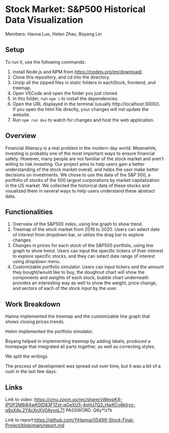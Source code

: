 # Stock Market: S&P500 Historical Data Visualization
Members: Hanna Luo, Helen Zhao, Boyang Lin

## Setup

To run it, use the following commands:

1. Install Node.js and NPM from https://nodejs.org/en/download/.
2. Clone this repository, and cd into the directory.
3. Unzip all the zipped files in static folders in eachStock, frontend, and treemap.
4. Open VSCode and open the folder you just cloned.
5. In this folder, run `npm i` to install the dependencies.
6. Open the URL displayed in the terminal (usually http://localhost:3000/). If you open the html file directly, your changes will not update the website.
6. Run `npm run dev` to watch for changes and host the web application.

## Overview
Financial illiteracy is a real problem in the modern-day world. Meanwhile, investing is probably one of the most important ways to ensure financial safety. However, many people are not familiar of the stock market and aren’t willing to risk investing. Our project aims to help users gain a better understanding of the stock market overall, and helps the user make better decisions on investments. We chose to use the data of the S&P 500, a portfolio of stocks of the 500 largest corporations by market capitalization in the US market. We collected the historical data of these stocks and visualized them in several ways to help users understand these abstract data.

## Functionalities
1. Overview of the S&P500 index, using line graph to show trend.
2. Treemap of the stock market from 2016 to 2020. Users can select date of interest from dropdown bar, or utilize the drag bar to explore changes.
3. Changes in prices for each stock of the S&P500 portfolio, using line graph to show trend. Users can input the specific tickers of their interest to explore specific stocks, and they can select date range of interest using dropdown menu.
4. Customizable portfolio simulator. Users can input tickers and the amount they bought/would like to buy, the doughnut chart will show the components and weights of each stock; bubble chart underneath provides an interesting way as well to show the weight, price change, and sectors of each of the stock input by the user.

## Work Breakdown
Hanna implemented the treemap and the customizable line graph that shows closing prices trends.

Helen implemented the portfolio simulator.

Boyang helped in implementing treemap by adding labels, produced a homepage that integrated all parts together, as well as correcting styles.

We split the writings.

The process of development was spread out over time, but it was a bit of a rush in the last few days.


## Links
Link to video: https://cmu.zoom.us/rec/share/vWeypKX-lPGP2M6j84wK0ID83F1Zst-qGgXU5-4pHJ7Q3_HwKCo8kIryz-q9sXAv.2Y8cXnXV0AyynL71
PASSWORD: Q6y*!z?k

Link to report:https://github.com/YiHanna/05499-Stock-Final-Project/blob/main/report.md
